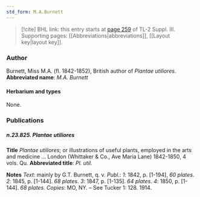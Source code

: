 ```yaml
---
std_form: M.A.Burnett
---
```


> [!cite] BHL link: this entry starts at [page 259](https://www.biodiversitylibrary.org/page/33266566) of TL-2 Suppl. III.
> Supporting pages: [[Abbreviations|abbreviations]], [[Layout key|layout key]].

### Author

Burnett, Miss M.A. (fl. 1842-1852), British author of *Plantae utiliores*. 
**Abbreviated name**: *M.A. Burnett*

#### Herbarium and types

None.

### Publications

##### n.23.825. Plantae utiliores

**Title**
*Plantae utiliores*; or illustrations of useful plants, employed in the arts and medicine ... London (Whittaker & Co., Ave Maria Lane) 1842-1850, 4 vols. Qu.
**Abbreviated title**: *Pl. util.*

**Notes**
*Text*: mainly by G.T. Burnett, q. v.
*Publ*.: *1*: 1842, p. \[1-194\], *60 plates*.
*2*: 1845, p. \[1-144\]. *68 plates*.
*3*: 1847, p. \[1-135\]. *64 plates*.
*4*: 1850, p. \[1-144\]. *68 plates*.
*Copies*: MO, NY. – See Tucker 1: 128. 1914.

